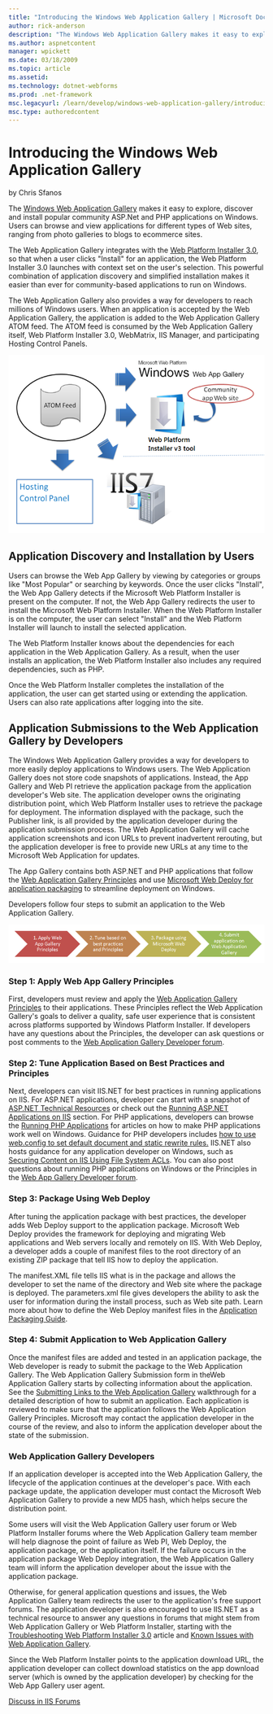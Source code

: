 ```yaml
---
title: "Introducing the Windows Web Application Gallery | Microsoft Docs"
author: rick-anderson
description: "The Windows Web Application Gallery makes it easy to explore, discover and install popular community ASP.Net and PHP applications on Windows. Users can brows..."
ms.author: aspnetcontent
manager: wpickett
ms.date: 03/18/2009
ms.topic: article
ms.assetid: 
ms.technology: dotnet-webforms
ms.prod: .net-framework
msc.legacyurl: /learn/develop/windows-web-application-gallery/introducing-the-windows-web-application-gallery
msc.type: authoredcontent
---
```

Introducing the Windows Web Application Gallery
====================
by Chris Sfanos

The [Windows Web Application Gallery](https://www.microsoft.com/web/gallery) makes it easy to explore, discover and install popular community ASP.Net and PHP applications on Windows. Users can browse and view applications for different types of Web sites, ranging from photo galleries to blogs to ecommerce sites.

The Web Application Gallery integrates with the [Web Platform Installer 3.0](https://www.microsoft.com/web/downloads/platform.aspx), so that when a user clicks "Install" for an application, the Web Platform Installer 3.0 launches with context set on the user's selection. This powerful combination of application discovery and simplified installation makes it easier than ever for community-based applications to run on Windows.

The Web Application Gallery also provides a way for developers to reach millions of Windows users. When an application is accepted by the Web Application Gallery, the application is added to the Web Application Gallery ATOM feed. The ATOM feed is consumed by the Web Application Gallery itself, Web Platform Installer 3.0, WebMatrix, IIS Manager, and participating Hosting Control Panels.

[![](introducing-the-windows-web-application-gallery/_static/image4.png)](introducing-the-windows-web-application-gallery/_static/image3.png)

## Application Discovery and Installation by Users

Users can browse the Web App Gallery by viewing by categories or groups like "Most Popular" or searching by keywords. Once the user clicks "Install", the Web App Gallery detects if the Microsoft Web Platform Installer is present on the computer. If not, the Web App Gallery redirects the user to install the Microsoft Web Platform Installer. When the Web Platform Installer is on the computer, the user can select "Install" and the Web Platform Installer will launch to install the selected application.

The Web Platform Installer knows about the dependencies for each application in the Web Application Gallery. As a result, when the user installs an application, the Web Platform Installer also includes any required dependencies, such as PHP.

Once the Web Platform Installer completes the installation of the application, the user can get started using or extending the application. Users can also rate applications after logging into the site.

## Application Submissions to the Web Application Gallery by Developers

The Windows Web Application Gallery provides a way for developers to more easily deploy applications to Windows users. The Web Application Gallery does not store code snapshots of applications. Instead, the App Gallery and Web PI retrieve the application package from the application developer's Web site. The application developer owns the originating distribution point, which Web Platform Installer uses to retrieve the package for deployment. The information displayed with the package, such the Publisher link, is all provided by the application developer during the application submission process. The Web Application Gallery will cache application screenshots and icon URLs to prevent inadvertent rerouting, but the application developer is free to provide new URLs at any time to the Microsoft Web Application for updates.

The App Gallery contains both ASP.NET and PHP applications that follow the [Web Application Gallery Principles](windows-web-application-gallery-principles.md) and use [Microsoft Web Deploy for application packaging](package-an-application-for-the-windows-web-application-gallery.md) to streamline deployment on Windows.

Developers follow four steps to submit an application to the Web Application Gallery.

[![](introducing-the-windows-web-application-gallery/_static/image7.png)](introducing-the-windows-web-application-gallery/_static/image6.png)

### Step 1: Apply Web App Gallery Principles

First, developers must review and apply the [Web Application Gallery Principles](windows-web-application-gallery-principles.md) to their applications. These Principles reflect the Web Application Gallery's goals to deliver a quality, safe user experience that is consistent across platforms supported by Windows Platform Installer. If developers have any questions about the Principles, the developer can ask questions or post comments to the [Web Application Gallery Developer forum](https://forums.iis.net/1158.aspx).

### Step 2: Tune Application Based on Best Practices and Principles

Next, developers can visit IIS.NET for best practices in running applications on IIS. For ASP.NET applications, developer can start with a snapshot of [ASP.NET Technical Resources](../../application-frameworks/building-and-running-aspnet-applications/aspnet-technical-resources.md) or check out the [Running ASP.NET Applications on IIS](../../application-frameworks/building-and-running-aspnet-applications.md) section. For PHP applications, developers can browse the [Running PHP Applications](../../application-frameworks/running-php-applications-on-iis.md) for articles on how to make PHP applications work well on Windows. Guidance for PHP developers includes [how to use web.config to set default document and static rewrite rules.](../../application-frameworks/install-and-configure-php-applications-on-iis/translate-htaccess-content-to-iis-webconfig.md) IIS.NET also hosts guidance for any application developer on Windows, such as [Securing Content on IIS Using File System ACLs](../../get-started/planning-for-security/secure-content-in-iis-through-file-system-acls.md). You can also post questions about running PHP applications on Windows or the Principles in the [Web App Gallery Developer forum](https://forums.iis.net/1158.aspx).

### Step 3: Package Using Web Deploy

After tuning the application package with best practices, the developer adds Web Deploy support to the application package. Microsoft Web Deploy provides the framework for deploying and migrating Web applications and Web servers locally and remotely on IIS. With Web Deploy, a developer adds a couple of manifest files to the root directory of an existing ZIP package that tell IIS how to deploy the application.

The manifest.XML file tells IIS what is in the package and allows the developer to set the name of the directory and Web site where the package is deployed. The parameters.xml file gives developers the ability to ask the user for information during the install process, such as Web site path. Learn more about how to define the Web Deploy manifest files in the [Application Packaging Guide](package-an-application-for-the-windows-web-application-gallery.md).

### Step 4: Submit Application to Web Application Gallery

Once the manifest files are added and tested in an application package, the Web developer is ready to submit the package to the Web Application Gallery. The Web Application Gallery Submission form in theWeb Application Gallery starts by collecting information about the application. See the [Submitting Links to the Web Application Gallery](windows-web-application-gallery-link-addition-process-walkthrough.md) walkthrough for a detailed description of how to submit an application. Each application is reviewed to make sure that the application follows the Web Application Gallery Principles. Microsoft may contact the application developer in the course of the review, and also to inform the application developer about the state of the submission.

### Web Application Gallery Developers

If an application developer is accepted into the Web Application Gallery, the lifecycle of the application continues at the developer's pace. With each package update, the application developer must contact the Microsoft Web Application Gallery to provide a new MD5 hash, which helps secure the distribution point.

Some users will visit the Web Application Gallery user forum or Web Platform Installer forums where the Web Application Gallery team member will help diagnose the point of failure as Web PI, Web Deploy, the application package, or the application itself. If the failure occurs in the application package Web Deploy integration, the Web Application Gallery team will inform the application developer about the issue with the application package.

Otherwise, for general application questions and issues, the Web Application Gallery team redirects the user to the application's free support forums. The application developer is also encouraged to use IIS.NET as a technical resource to answer any questions in forums that might stem from Web Application Gallery or Web Platform Installer, starting with the [Troubleshooting Web Platform Installer 3.0](../../troubleshoot/web-platform-installer-issues/troubleshooting-problems-with-microsoft-web-platform-installer.md) article and [Known Issues with Web Application Gallery](windows-web-application-gallery-known-issues.md).

Since the Web Platform Installer points to the application download URL, the application developer can collect download statistics on the app download server (which is owned by the application developer) by checking for the Web App Gallery user agent.


[Discuss in IIS Forums](https://forums.iis.net/1158.aspx)